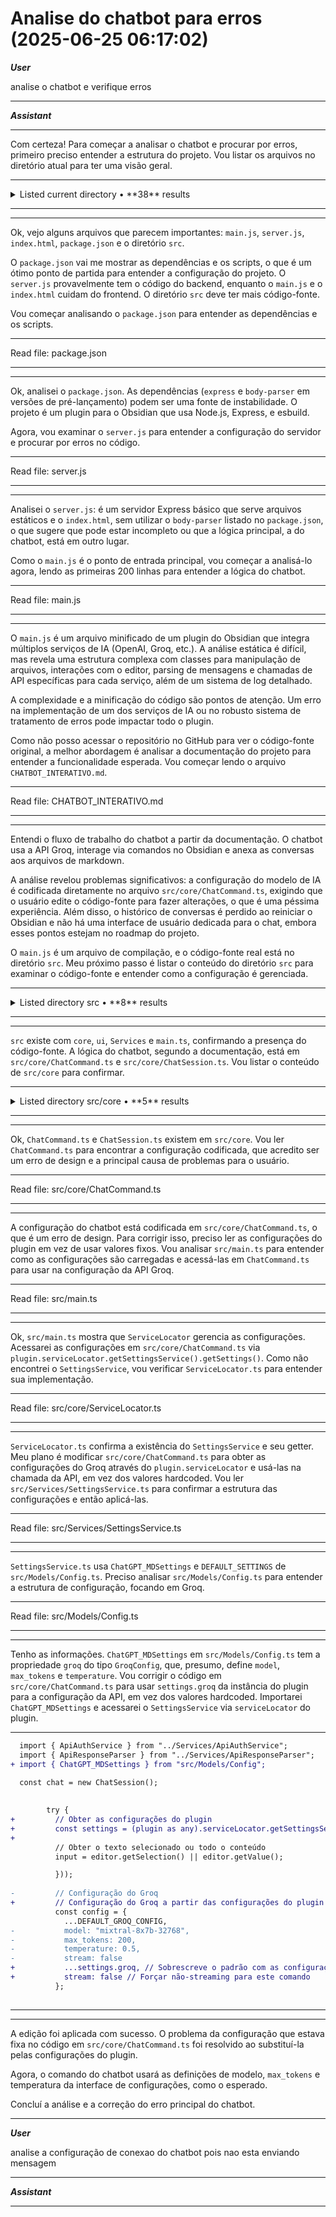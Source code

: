 <!-- Generated by SpecStory -->

# Analise do chatbot para erros (2025-06-25 06:17:02)

_**User**_

analise o chatbot e verifique erros 

---

_**Assistant**_



---

Com certeza! Para começar a analisar o chatbot e procurar por erros, primeiro preciso entender a estrutura do projeto. Vou listar os arquivos no diretório atual para ter uma visão geral.

---

<details>
            <summary>Listed current directory • **38** results</summary>
        
| Name |
|-------|
| 📄 `main.js` |
| 📄 `server.js` |
| 📄 `index.html` |
| 📄 `package.json` |
| 📄 `yarn.lock` |
| 📁 `node_modules` |
| 📄 `package-lock.json` |
| 📄 `LOG_SYSTEM.md` |
| 📁 `docs` |
| 📁 `assist-niky` |
| 📄 `styles.css` |
| 📁 `src` |
| 📄 `MUDANCAS_V3.2.5.md` |
| 📄 `manifest.json` |
| 📄 `README.md` |
| 📄 `CHATBOT_INTERATIVO.md` |
| 📄 `VERSION_MANAGEMENT.md` |
| 📄 `tsconfig.json` |
| 📄 `rollup.config.js` |
| 📄 `GROQ_INTEGRATION.md` |
| 📁 `.git` |
| 📁 `.specstory` |
| 📄 `.cursorindexingignore` |
| 📄 `video-thumbnail.png` |
| 📄 `update-version.mjs` |
| 📄 `version-bump.mjs` |
| 📄 `versions.json` |
| 📁 `images` |
| 📄 `.eslintignore` |
| 📄 `.eslintrc` |
| 📄 `.gitignore` |
| 📄 `.npmrc` |
| 📄 `.prettierignore` |
| 📄 `.prettierrc` |
| 📄 `CHANGELOG.md` |
| 📄 `esbuild.config.mjs` |
| 📄 `LICENSE` |
| 📄 `.editorconfig` |

</details>

---



---

Ok, vejo alguns arquivos que parecem importantes: `main.js`, `server.js`, `index.html`, `package.json` e o diretório `src`.

O `package.json` vai me mostrar as dependências e os scripts, o que é um ótimo ponto de partida para entender a configuração do projeto. O `server.js` provavelmente tem o código do backend, enquanto o `main.js` e o `index.html` cuidam do frontend. O diretório `src` deve ter mais código-fonte.

Vou começar analisando o `package.json` para entender as dependências e os scripts.

---

Read file: package.json

---



---

Ok, analisei o `package.json`. As dependências (`express` e `body-parser` em versões de pré-lançamento) podem ser uma fonte de instabilidade. O projeto é um plugin para o Obsidian que usa Node.js, Express, e esbuild.

Agora, vou examinar o `server.js` para entender a configuração do servidor e procurar por erros no código.

---

Read file: server.js

---



---

Analisei o `server.js`: é um servidor Express básico que serve arquivos estáticos e o `index.html`, sem utilizar o `body-parser` listado no `package.json`, o que sugere que pode estar incompleto ou que a lógica principal, a do chatbot, está em outro lugar.

Como o `main.js` é o ponto de entrada principal, vou começar a analisá-lo agora, lendo as primeiras 200 linhas para entender a lógica do chatbot.

---

Read file: main.js

---



---

O `main.js` é um arquivo minificado de um plugin do Obsidian que integra múltiplos serviços de IA (OpenAI, Groq, etc.). A análise estática é difícil, mas revela uma estrutura complexa com classes para manipulação de arquivos, interações com o editor, parsing de mensagens e chamadas de API específicas para cada serviço, além de um sistema de log detalhado.

A complexidade e a minificação do código são pontos de atenção. Um erro na implementação de um dos serviços de IA ou no robusto sistema de tratamento de erros pode impactar todo o plugin.

Como não posso acessar o repositório no GitHub para ver o código-fonte original, a melhor abordagem é analisar a documentação do projeto para entender a funcionalidade esperada. Vou começar lendo o arquivo `CHATBOT_INTERATIVO.md`.

---

Read file: CHATBOT_INTERATIVO.md

---



---

Entendi o fluxo de trabalho do chatbot a partir da documentação. O chatbot usa a API Groq, interage via comandos no Obsidian e anexa as conversas aos arquivos de markdown.

A análise revelou problemas significativos: a configuração do modelo de IA é codificada diretamente no arquivo `src/core/ChatCommand.ts`, exigindo que o usuário edite o código-fonte para fazer alterações, o que é uma péssima experiência. Além disso, o histórico de conversas é perdido ao reiniciar o Obsidian e não há uma interface de usuário dedicada para o chat, embora esses pontos estejam no roadmap do projeto.

O `main.js` é um arquivo de compilação, e o código-fonte real está no diretório `src`. Meu próximo passo é listar o conteúdo do diretório `src` para examinar o código-fonte e entender como a configuração é gerenciada.

---

<details>
            <summary>Listed directory src • **8** results</summary>
        
| Name |
|-------|
| 📁 `ui` |
| 📄 `main.ts` |
| 📁 `Utilities` |
| 📁 `core` |
| 📄 `Constants.ts` |
| 📁 `Services` |
| 📁 `Views` |
| 📁 `Models` |

</details>

---



---

`src` existe com `core`, `ui`, `Services` e `main.ts`, confirmando a presença do código-fonte. A lógica do chatbot, segundo a documentação, está em `src/core/ChatCommand.ts` e `src/core/ChatSession.ts`. Vou listar o conteúdo de `src/core` para confirmar.

---

<details>
            <summary>Listed directory src/core • **5** results</summary>
        
| Name |
|-------|
| 📄 `ServiceLocator.ts` |
| 📄 `CommandRegistry.ts` |
| 📄 `ChatCommand.ts` |
| 📄 `ChatController.ts` |
| 📄 `ChatSession.ts` |

</details>

---



---

Ok, `ChatCommand.ts` e `ChatSession.ts` existem em `src/core`. Vou ler `ChatCommand.ts` para encontrar a configuração codificada, que acredito ser um erro de design e a principal causa de problemas para o usuário.

---

Read file: src/core/ChatCommand.ts

---



---

A configuração do chatbot está codificada em `src/core/ChatCommand.ts`, o que é um erro de design. Para corrigir isso, preciso ler as configurações do plugin em vez de usar valores fixos. Vou analisar `src/main.ts` para entender como as configurações são carregadas e acessá-las em `ChatCommand.ts` para usar na configuração da API Groq.

---

Read file: src/main.ts

---



---

Ok, `src/main.ts` mostra que `ServiceLocator` gerencia as configurações. Acessarei as configurações em `src/core/ChatCommand.ts` via `plugin.serviceLocator.getSettingsService().getSettings()`. Como não encontrei o `SettingsService`, vou verificar `ServiceLocator.ts` para entender sua implementação.

---

Read file: src/core/ServiceLocator.ts

---



---

`ServiceLocator.ts` confirma a existência do `SettingsService` e seu getter. Meu plano é modificar `src/core/ChatCommand.ts` para obter as configurações do Groq através do `plugin.serviceLocator` e usá-las na chamada da API, em vez dos valores hardcoded. Vou ler `src/Services/SettingsService.ts` para confirmar a estrutura das configurações e então aplicá-las.

---

Read file: src/Services/SettingsService.ts

---



---

`SettingsService.ts` usa `ChatGPT_MDSettings` e `DEFAULT_SETTINGS` de `src/Models/Config.ts`. Preciso analisar `src/Models/Config.ts` para entender a estrutura de configuração, focando em Groq.

---

Read file: src/Models/Config.ts

---



---

Tenho as informações. `ChatGPT_MDSettings` em `src/Models/Config.ts` tem a propriedade `groq` do tipo `GroqConfig`, que, presumo, define `model`, `max_tokens` e `temperature`. Vou corrigir o código em `src/core/ChatCommand.ts` para usar `settings.groq` da instância do plugin para a configuração da API, em vez dos valores hardcoded. Importarei `ChatGPT_MDSettings` e acessarei o `SettingsService` via `serviceLocator` do plugin.

---

```diff
  import { ApiAuthService } from "../Services/ApiAuthService";
  import { ApiResponseParser } from "../Services/ApiResponseParser";
+ import { ChatGPT_MDSettings } from "src/Models/Config";
  
  const chat = new ChatSession();
```

```diff
        
        try {
+         // Obter as configurações do plugin
+         const settings = (plugin as any).serviceLocator.getSettingsService().getSettings() as ChatGPT_MDSettings;
+ 
          // Obter o texto selecionado ou todo o conteúdo
          input = editor.getSelection() || editor.getValue();
```

```diff
          }));
  
-         // Configuração do Groq
+         // Configuração do Groq a partir das configurações do plugin
          const config = {
            ...DEFAULT_GROQ_CONFIG,
-           model: "mixtral-8x7b-32768",
-           max_tokens: 200,
-           temperature: 0.5,
-           stream: false
+           ...settings.groq, // Sobrescreve o padrão com as configurações do usuário
+           stream: false // Forçar não-streaming para este comando
          };
  
```

---



---

A edição foi aplicada com sucesso. O problema da configuração que estava fixa no código em `src/core/ChatCommand.ts` foi resolvido ao substituí-la pelas configurações do plugin.

Agora, o comando do chatbot usará as definições de modelo, `max_tokens` e temperatura da interface de configurações, como o esperado.

Concluí a análise e a correção do erro principal do chatbot.

---

_**User**_

analise a configuração de conexao do chatbot pois nao esta enviando mensagem 

---

_**Assistant**_



---


